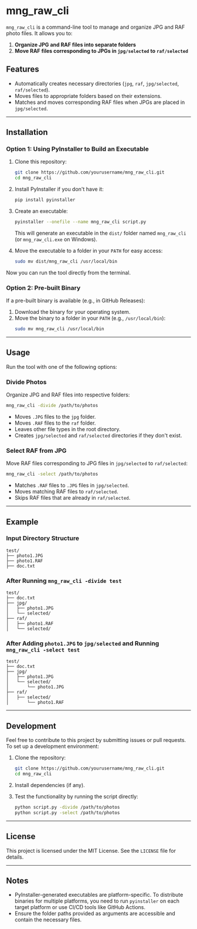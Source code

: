 # mng_raw_cli

`mng_raw_cli` is a command-line tool to manage and organize JPG and RAF photo files. It allows you to:

1. **Organize JPG and RAF files into separate folders**
2. **Move RAF files corresponding to JPGs in `jpg/selected` to `raf/selected`**

## Features

- Automatically creates necessary directories (`jpg`, `raf`, `jpg/selected`, `raf/selected`).
- Moves files to appropriate folders based on their extensions.
- Matches and moves corresponding RAF files when JPGs are placed in `jpg/selected`.

---

## Installation

### Option 1: Using PyInstaller to Build an Executable

1. Clone this repository:
   ```bash
   git clone https://github.com/yourusername/mng_raw_cli.git
   cd mng_raw_cli
   ```

2. Install PyInstaller if you don't have it:
   ```bash
   pip install pyinstaller
   ```

3. Create an executable:
   ```bash
   pyinstaller --onefile --name mng_raw_cli script.py
   ```

   This will generate an executable in the `dist/` folder named `mng_raw_cli` (or `mng_raw_cli.exe` on Windows).

4. Move the executable to a folder in your `PATH` for easy access:
   ```bash
   sudo mv dist/mng_raw_cli /usr/local/bin
   ```

Now you can run the tool directly from the terminal.

### Option 2: Pre-built Binary

If a pre-built binary is available (e.g., in GitHub Releases):

1. Download the binary for your operating system.
2. Move the binary to a folder in your `PATH` (e.g., `/usr/local/bin`):
   ```bash
   sudo mv mng_raw_cli /usr/local/bin
   ```

---

## Usage

Run the tool with one of the following options:

### Divide Photos
Organize JPG and RAF files into respective folders:
```bash
mng_raw_cli -divide /path/to/photos
```

- Moves `.JPG` files to the `jpg` folder.
- Moves `.RAF` files to the `raf` folder.
- Leaves other file types in the root directory.
- Creates `jpg/selected` and `raf/selected` directories if they don't exist.

### Select RAF from JPG
Move RAF files corresponding to JPG files in `jpg/selected` to `raf/selected`:
```bash
mng_raw_cli -select /path/to/photos
```

- Matches `.RAF` files to `.JPG` files in `jpg/selected`.
- Moves matching RAF files to `raf/selected`.
- Skips RAF files that are already in `raf/selected`.

---

## Example

### Input Directory Structure
```
test/
├── photo1.JPG
├── photo1.RAF
├── doc.txt
```

### After Running `mng_raw_cli -divide test`
```
test/
├── doc.txt
├── jpg/
│   ├── photo1.JPG
│   └── selected/
├── raf/
│   ├── photo1.RAF
│   └── selected/
```

### After Adding `photo1.JPG` to `jpg/selected` and Running `mng_raw_cli -select test`
```
test/
├── doc.txt
├── jpg/
│   ├── photo1.JPG
│   └── selected/
│       └── photo1.JPG
├── raf/
│   ├── selected/
│       └── photo1.RAF
```

---

## Development

Feel free to contribute to this project by submitting issues or pull requests. To set up a development environment:

1. Clone the repository:
   ```bash
   git clone https://github.com/yourusername/mng_raw_cli.git
   cd mng_raw_cli
   ```

2. Install dependencies (if any).

3. Test the functionality by running the script directly:
   ```bash
   python script.py -divide /path/to/photos
   python script.py -select /path/to/photos
   ```

---

## License

This project is licensed under the MIT License. See the `LICENSE` file for details.

---

## Notes

- PyInstaller-generated executables are platform-specific. To distribute binaries for multiple platforms, you need to run `pyinstaller` on each target platform or use CI/CD tools like GitHub Actions.
- Ensure the folder paths provided as arguments are accessible and contain the necessary files.
